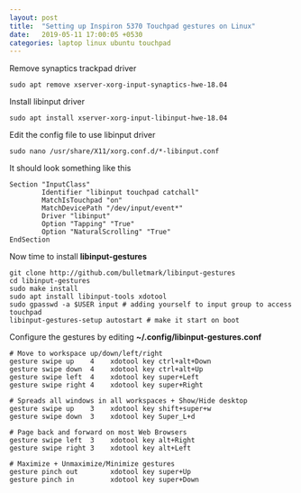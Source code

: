 ```yaml
---
layout: post
title:  "Setting up Inspiron 5370 Touchpad gestures on Linux"
date:   2019-05-11 17:00:05 +0530
categories: laptop linux ubuntu touchpad 
---
```


Remove synaptics trackpad driver

`sudo apt remove xserver-xorg-input-synaptics-hwe-18.04`

Install libinput driver

`sudo apt install xserver-xorg-input-libinput-hwe-18.04`

Edit the config file to use libinput driver

`sudo nano /usr/share/X11/xorg.conf.d/*-libinput.conf`

It should look something like this

```
Section "InputClass"
        Identifier "libinput touchpad catchall"
        MatchIsTouchpad "on"
        MatchDevicePath "/dev/input/event*"
        Driver "libinput"
        Option "Tapping" "True"
        Option "NaturalScrolling" "True"
EndSection
```

Now time to install **libinput-gestures**

```
git clone http://github.com/bulletmark/libinput-gestures
cd libinput-gestures
sudo make install
sudo apt install libinput-tools xdotool
sudo gpasswd -a $USER input # adding yourself to input group to access touchpad
libinput-gestures-setup autostart # make it start on boot
```

Configure the gestures by editing **~/.config/libinput-gestures.conf**

```
# Move to workspace up/down/left/right
gesture swipe up    4    xdotool key ctrl+alt+Down     
gesture swipe down  4    xdotool key ctrl+alt+Up  
gesture swipe left  4    xdotool key super+Left
gesture swipe right 4    xdotool key super+Right   

# Spreads all windows in all workspaces + Show/Hide desktop
gesture swipe up    3    xdotool key shift+super+w
gesture swipe down  3    xdotool key Super_L+d

# Page back and forward on most Web Browsers
gesture swipe left  3    xdotool key alt+Right
gesture swipe right 3    xdotool key alt+Left 

# Maximize + Unmaximize/Minimize gestures
gesture pinch out        xdotool key super+Up
gesture pinch in         xdotool key super+Down
```





